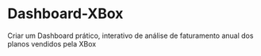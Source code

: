 # Dashboard-XBox
Criar um Dashboard prático, interativo de análise de faturamento anual dos planos vendidos pela XBox
